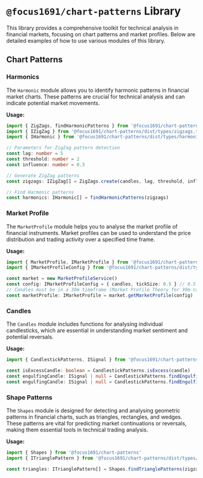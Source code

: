 # `@focus1691/chart-patterns` Library

This library provides a comprehensive toolkit for technical analysis in financial markets, focusing on chart patterns and market profiles. Below are detailed examples of how to use various modules of this library.

## Chart Patterns

### Harmonics

The `Harmonic` module allows you to identify harmonic patterns in financial market charts. These patterns are crucial for technical analysis and can indicate potential market movements.

**Usage:**

```typescript
import { ZigZags, findHarmonicPatterns } from '@focus1691/chart-patterns'
import { IZigZag } from '@focus1691/chart-patterns/dist/types/zigzags.types'
import { IHarmonic } from '@focus1691/chart-patterns/dist/types/harmonics.types'

// Parameters for ZigZag pattern detection
const lag: number = 5
const threshold: number = 2
const influence: number = 0.3

// Generate ZigZag patterns
const zigzags: IZigZag[] = ZigZags.create(candles, lag, threshold, influence)

// Find Harmonic patterns
const harmonics: IHarmonic[] = findHarmonicPatterns(zigzags)
```

### Market Profile

The `MarketProfile` module helps you to analyse the market profile of financial instruments. Market profiles can be used to understand the price distribution and trading activity over a specified time frame.

**Usage:**

```typescript
import { MarketProfile, IMarketProfile } from '@focus1691/chart-patterns'
import { IMarketProfileConfig } from '@focus1691/chart-patterns/dist/types/marketProfile.types'

const market = new MarketProfileService()
const config: IMarketProfileConfig = { candles, tickSize: 0.5 } // 0.5 for BTCUSDT.
// Candles must be in a 30m timeframe (Market Profile Theory for 30m candles)
const marketProfile: IMarketProfile = market.getMarketProfile(config)
```

### Candles

The `Candles` module includes functions for analysing individual candlesticks, which are essential in understanding market sentiment and potential reversals.

**Usage:**

```typescript
import { CandlestickPatterns, ISignal } from '@focus1691/chart-patterns'

const isExcessCandle: boolean = CandlestickPatterns.isExcess(candle)
const engulfingCandle: ISignal | null = CandlestickPatterns.findEngulfingCandle({ candles, index: 10 }) // Check the candle in position 10
const engulfingCandle: ISignal | null = CandlestickPatterns.findEngulfingCandle({ candles }) // Check the last candle (default)
```

### Shape Patterns

The `Shapes` module is designed for detecting and analysing geometric patterns in financial charts, such as triangles, rectangles, and wedges. These patterns are vital for predicting market continuations or reversals, making them essential tools in technical trading analysis.

**Usage:**

```typescript
import { Shapes } from '@focus1691/chart-patterns'
import { ITrianglePattern } from '@focus1691/chart-patterns/dist/types/triangle.types'

const triangles: ITrianglePattern[] = Shapes.findTrianglePatterns(zigzags)
